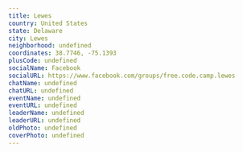 ```yaml
---
title: Lewes
country: United States
state: Delaware
city: Lewes
neighborhood: undefined
coordinates: 38.7746, -75.1393
plusCode: undefined
socialName: Facebook
socialURL: https://www.facebook.com/groups/free.code.camp.lewes
chatName: undefined
chatURL: undefined
eventName: undefined
eventURL: undefined
leaderName: undefined
leaderURL: undefined
oldPhoto: undefined
coverPhoto: undefined
---
```


